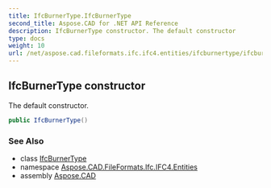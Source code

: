 ```yaml
---
title: IfcBurnerType.IfcBurnerType
second_title: Aspose.CAD for .NET API Reference
description: IfcBurnerType constructor. The default constructor
type: docs
weight: 10
url: /net/aspose.cad.fileformats.ifc.ifc4.entities/ifcburnertype/ifcburnertype/
---
```

## IfcBurnerType constructor

The default constructor.

```csharp
public IfcBurnerType()
```

### See Also

* class [IfcBurnerType](../)
* namespace [Aspose.CAD.FileFormats.Ifc.IFC4.Entities](../../ifcburnertype/)
* assembly [Aspose.CAD](../../../)


